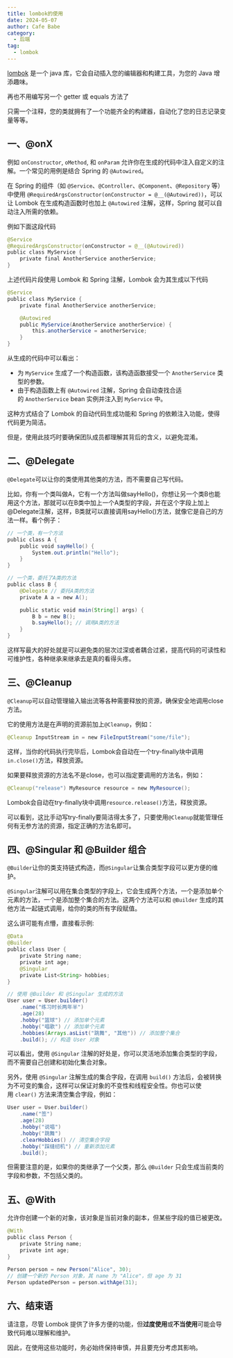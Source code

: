 ```yaml
---
title: lombok的使用
date: 2024-05-07
author: Cafe Babe
category:
  - 后端
tag:
  - lombok
---
```


[lombok](https://projectlombok.org/) 是一个 java 库，它会自动插入您的编辑器和构建工具，为您的 Java 增添趣味。

再也不用编写另一个 getter 或 equals 方法了

只需一个注释，您的类就拥有了一个功能齐全的构建器，自动化了您的日志记录变量等等。

<!-- more -->

## 一、@onX

例如 `onConstructor`, `oMethod`, 和 `onParam` 允许你在生成的代码中注入自定义的注解。一个常见的用例是结合 Spring 的 `@Autowired`。

在 Spring 的组件（如 `@Service`、`@Controller`、`@Component`、`@Repository` 等）中使用 `@RequiredArgsConstructor(onConstructor = @__(@Autowired))`，可以让 Lombok 在生成构造函数时也加上 `@Autowired` 注解，这样，Spring 就可以自动注入所需的依赖。

例如下面这段代码

```java
@Service
@RequiredArgsConstructor(onConstructor = @__(@Autowired))
public class MyService {
    private final AnotherService anotherService;
}

```

上述代码片段使用 Lombok 和 Spring 注解，Lombok 会为其生成以下代码

```java
@Service
public class MyService {
    private final AnotherService anotherService;

    @Autowired
    public MyService(AnotherService anotherService) {
        this.anotherService = anotherService;
    }
}

```

从生成的代码中可以看出：

*   为 `MyService` 生成了一个构造函数，该构造函数接受一个 `AnotherService` 类型的参数。
*   由于构造函数上有 `@Autowired` 注解，Spring 会自动查找合适的 `AnotherService` bean 实例并注入到 `MyService` 中。

这种方式结合了 Lombok 的自动代码生成功能和 Spring 的依赖注入功能，使得代码更为简洁。

但是，使用此技巧时要确保团队成员都理解其背后的含义，以避免混淆。

## 二、@Delegate

`@Delegate`可以让你的类使用其他类的方法，而不需要自己写代码。

比如，你有一个类叫做A，它有一个方法叫做sayHello()，你想让另一个类B也能用这个方法，那就可以在B类中加上一个A类型的字段，并在这个字段上加上@Delegate注解，这样，B类就可以直接调用sayHello()方法，就像它是自己的方法一样。看个例子：

```java
// 一个类，有一个方法
public class A {
    public void sayHello() {
        System.out.println("Hello");
    }
}

// 一个类，委托了A类的方法
public class B {
    @Delegate // 委托A类的方法
    private A a = new A();

    public static void main(String[] args) {
        B b = new B();
        b.sayHello(); // 调用A类的方法
    }
}

```

这样写最大的好处就是可以避免类的层次过深或者耦合过紧，提高代码的可读性和可维护性，各种继承来继承去是真的看得头疼。

## 三、@Cleanup

`@Cleanup`可以自动管理输入输出流等各种需要释放的资源，确保安全地调用close方法。

它的使用方法是在声明的资源前加上`@Cleanup`，例如：

```java
@Cleanup InputStream in = new FileInputStream("some/file");

```

这样，当你的代码执行完毕后，Lombok会自动在一个try-finally块中调用`in.close()`方法，释放资源。

如果要释放资源的方法名不是close，也可以指定要调用的方法名，例如：

```java
@Cleanup("release") MyResource resource = new MyResource();

```

Lombok会自动在try-finally块中调用`resource.release()`方法，释放资源。

可以看到，这比手动写try-finally要简洁得太多了，只要使用`@Cleanup`就能管理任何有无参方法的资源，指定正确的方法名即可。

## 四、@Singular 和 @Builder 组合

`@Builder`让你的类支持链式构造，而`@Singular`让集合类型字段可以更方便的维护。

`@Singular`注解可以用在集合类型的字段上，它会生成两个方法，一个是添加单个元素的方法，一个是添加整个集合的方法。这两个方法可以和 `@Builder` 生成的其他方法一起链式调用，给你的类的所有字段赋值。

这么讲可能有点懵，直接看示例:

```java
@Data
@Builder
public class User {
    private String name;
    private int age;
    @Singular
    private List<String> hobbies;
}

// 使用 @Builder 和 @Singular 生成的方法
User user = User.builder()
    .name("练习时长两年半")
    .age(28)
    .hobby("篮球") // 添加单个元素
    .hobby("唱歌") // 添加单个元素
    .hobbies(Arrays.asList("跳舞", "其他")) // 添加整个集合
    .build(); // 构造 User 对象

```

可以看出，使用 `@Singular` 注解的好处是，你可以灵活地添加集合类型的字段，而不需要自己创建和初始化集合对象。

另外，使用 `@Singular` 注解生成的集合字段，在调用 `build()` 方法后，会被转换为不可变的集合，这样可以保证对象的不变性和线程安全性。你也可以使用 `clear()` 方法来清空集合字段，例如：

```java
User user = User.builder()
    .name("签")
    .age(28)
    .hobby("说唱")
    .hobby("跳舞")
    .clearHobbies() // 清空集合字段
    .hobby("踩缝纫机") // 重新添加元素
    .build();

```

但需要注意的是，如果你的类继承了一个父类，那么 `@Builder` 只会生成当前类的字段和参数，不包括父类的。

## 五、@With

允许你创建一个新的对象，该对象是当前对象的副本，但某些字段的值已被更改。

```java
@With  
public class Person {  
    private String name;  
    private int age;  
}  
  
Person person = new Person("Alice", 30);  
// 创建一个新的 Person 对象，其 name 为 "Alice"，但 age 为 31
Person updatedPerson = person.withAge(31); 

```

## 六、结束语

请注意，尽管 Lombok 提供了许多方便的功能，但**过度使用**或**不当使用**可能会导致代码难以理解和维护。

因此，在使用这些功能时，务必始终保持审慎，并且要充分考虑其影响。
